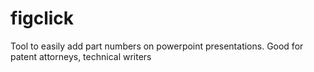 # figclick
Tool to easily add part numbers on powerpoint presentations. Good for patent attorneys, technical writers
